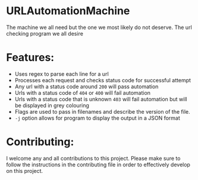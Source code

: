 # URLAutomationMachine

The machine we all need but the one we most likely do not deserve. The url checking program we all desire

# Features:

- Uses regex to parse each line for a url
- Processes each request and checks status code for successful attempt
- Any url with a status code around ```200``` will pass automation
- Urls with a status code of ```404``` or ```400``` will fail automation
- Urls with a status code that is unknown ```403``` will fail automation but will be displayed in grey colouring
- Flags are used to pass in filenames and describe the version of the file.
- ```-j``` option allows for program to display the output in a JSON format

# Contributing:

I welcome any and all contributions to this project. Please make sure to follow the instructions in the contributing
file in order to effectively develop on this project.
